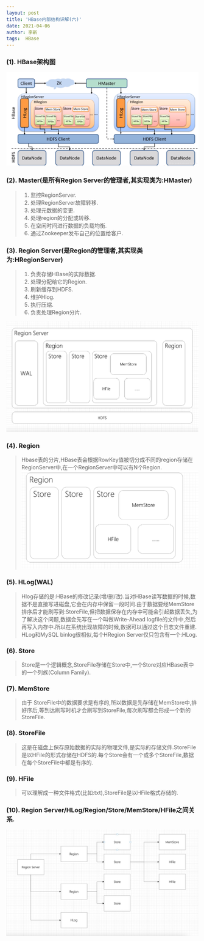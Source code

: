 ```yaml
---
layout: post
title: 'HBase内部结构详解(六)'
date: 2021-04-06
author: 李新
tags:  HBase
---
```


### (1). HBase架构图
!["HBase架构图"](/assets/hbase/imgs/hbase-architecture.png)

### (2). Master(是所有Region Server的管理者,其实现类为:HMaster)
> 1. 监控RegionServer.   
> 2. 处理RegionServer故障转移.   
> 3. 处理元数据的变更.  
> 4. 处理region的分配或转移.  
> 5. 在空闲时间进行数据的负载均衡.  
> 6. 通过Zookeeper发布自己的位置给客户.   
### (3). Region Server(是Region的管理者,其实现类为:HRegionServer)
> 1. 负责存储HBase的实际数据.   
> 2. 处理分配给它的Region.  
> 3. 刷新缓存到HDFS.  
> 4. 维护Hlog.  
> 5. 执行压缩.  
> 6. 负责处理Region分片.   

!["region server架构图"](/assets/hbase/imgs/region-server.jpg)

### (4). Region
> Hbase表的分片,HBase表会根据RowKey值被切分成不同的region存储在RegionServer中,在一个RegionServer中可以有N个Region.   
!["Region 架构图"](/assets/hbase/imgs/region.jpg)

### (5). HLog(WAL)
> Hlog存储的是:HBase的修改记录(增/删/改).当对HBase读写数据的时候,数据不是直接写进磁盘,它会在内存中保留一段时间.由于数据要经MemStore排序后才能刷写到:StoreFile,但把数据保存在内存中可能会引起数据丢失,为了解决这个问题,数据会先写在一个叫做Write-Ahead logfile的文件中,然后再写入内存中.所以在系统出现故障的时候,数据可以通过这个日志文件重建.  
> HLog和MySQL binlog很相似,每个HRegion Server仅只包含有一个:HLog.  
### (6). Store
> Store是一个逻辑概念,StoreFile存储在Store中,一个Store对应HBase表中的一个列族(Column Family).  
### (7). MemStore
> 由于 StoreFile中的数据要求是有序的,所以数据是先存储在MemStore中,排好序后,等到达刷写时机才会刷写到StoreFile,每次刷写都会形成一个新的StoreFile.  
### (8). StoreFile
> 这是在磁盘上保存原始数据的实际的物理文件,是实际的存储文件.StoreFile是以HFile的形式存储在HDFS的.每个Store会有一个或多个StoreFile,数据在每个StoreFile中都是有序的. 
### (9). HFile
> 可以理解成一种文件格式(比如:txt),StoreFile是以HFile格式存储的.  
### (10). Region Server/HLog/Region/Store/MemStore/HFile之间关系.
!["HBase Region Server"](/assets/hbase/imgs/region-server-2.png)
